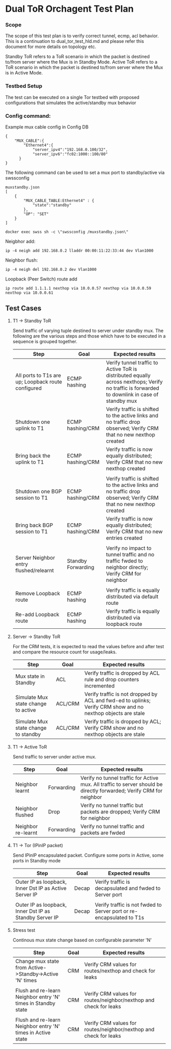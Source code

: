 # Dual ToR Orchagent Test Plan

### Scope

The scope of this test plan is to verify correct tunnel, ecmp, acl behavior. This is a continuation to dual_tor_test_hld.md and please refer this document for more details on topology etc. 

Standby ToR refers to a ToR scenario in which the packet is destined to/from server where the Mux is in Standby Mode.
Active ToR refers to a ToR scenario in which the packet is destined to/from server where the Mux is in Active Mode.

### Testbed Setup

The test can be executed on a single Tor testbed with proposed configurations that simulates the active/standby mux behavior

### Config command:

Example mux cable config in Config DB
```
{       
    "MUX_CABLE":{
        "Ethernet4":{
            "server_ipv4":"192.168.0.100/32",
            "server_ipv6":"fc02:1000::100/80"
	  }
}
```

The following command can be used to set a mux port to standby/active via swssconfig

```
muxstandby.json 
[
    {
        "MUX_CABLE_TABLE:Ethernet4" : {
            "state":"standby"
        },
        "OP": "SET"
    } 
]

docker exec swss sh -c \"swssconfig /muxstandby.json\"
```

Neigbhor add:

```
ip -4 neigh add 192.168.0.2 lladdr 00:00:11:22:33:44 dev Vlan1000
```

Neighbor flush:

```
ip -4 neigh del 192.168.0.2 dev Vlan1000
```

Loopback (Peer Switch) route add

```
ip route add 1.1.1.1 nexthop via 10.0.0.57 nexthop via 10.0.0.59 nexthop via 10.0.0.61
```

## Test Cases

1. T1 -> Standby ToR

    Send traffic of varying tuple destined to server under standby mux. The following are the various steps and those which have to be executed in a sequence is grouped together. 
    
    | Step | Goal | Expected results |
    |-|-|-|
    | All ports to T1s are up; Loopback route configured | ECMP hashing | Verify tunnel traffic to Active ToR is distributed equally across nexthops; Verify no traffic is forwarded to downlink in case of standby mux |
    | Shutdown one uplink to T1 | ECMP hashing/CRM | Verify traffic is shifted to the active links and no traffic drop observed; Verify CRM that no new nexthop created|
    | Bring back the uplink to T1 | ECMP hashing/CRM | Verify traffic is now equally distributed; Verify CRM that no new nexthop created |
    ||||
    | Shutdown one BGP session to T1 | ECMP hashing/CRM | Verify traffic is shifted to the active links and no traffic drop observed; Verify CRM that no new nexthop created|
    | Bring back BGP session to T1 | ECMP hashing/CRM | Verify traffic is now equally distributed; Verify CRM that no new entries created |
    ||||
    | Server Neighbor entry flushed/relearnt | Standby Forwarding | Verify no impact to tunnel traffic and no traffic fwded to neighbor directly; Verify CRM for neighbor |
    ||||
    | Remove Loopback route | ECMP hashing | Verify traffic is  equally distributed via default route|
    | Re-add Loopback route | ECMP hashing | Verify traffic is  equally distributed via loopback route|


2. Server -> Standby ToR

    For the CRM tests, it is expected to read the values before and after test and compare the resource count for usage/leaks.
    
    | Step | Goal | Expected results |
    |-|-|-|
    | Mux state in Standby | ACL | Verify traffic is dropped by ACL rule and drop counters incremented |
    | Simulate Mux state change to active | ACL/CRM | Verify traffic is not dropped by ACL and fwd-ed to uplinks; Verify CRM show and no nexthop objects are stale |
    | Simulate Mux state change to standby | ACL/CRM | Verify traffic is dropped by ACL; Verify CRM show and no nexthop objects are stale |
    
3. T1 -> Active ToR

    Send traffic to server under active mux.
    
    | Step | Goal | Expected results |
    |-|-|-|
    | Neighbor learnt | Forwarding | Verify no tunnel traffic for Active mux. All traffic to server should be directly forwarded; Verify CRM for neighbor |
    | Neighbor flushed | Drop | Verify no tunnel traffic but packets are dropped; Verify CRM for neighbor |
    | Neighbor re-learnt | Forwarding | Verify no tunnel traffic and packets are fwded |
    
4. T1 -> Tor (IPinIP packet)

    Send IPinIP encapsulated packet. Configure some ports in Active, some ports in Standby mode
    
    | Step | Goal | Expected results |
    |-|-|-|
    | Outer IP as loopback, Inner Dst IP as Active Server IP | Decap | Verify traffic is decapsulated and fwded to Server port |
    ||||
    | Outer IP as loopback, Inner Dst IP as Standby Server IP | Decap | Verify traffic is not fwded to Server port or re-encapsulated to T1s |

5. Stress test

    Continous mux state change based on configurable parameter 'N'
    
    | Step | Goal | Expected results |
    |-|-|-|
    | Change mux state from Active->Standby->Active 'N' times | CRM  | Verify CRM values for routes/nexthop and check for leaks |
    ||||
    | Flush and re-learn Neighbor entry 'N' times in Standby state | CRM  | Verify CRM values for routes/neighbor/nexthop and check for leaks |
    ||||
    | Flush and re-learn Neighbor entry 'N' times in Active state | CRM  | Verify CRM values for routes/neighbor/nexthop and check for leaks |

